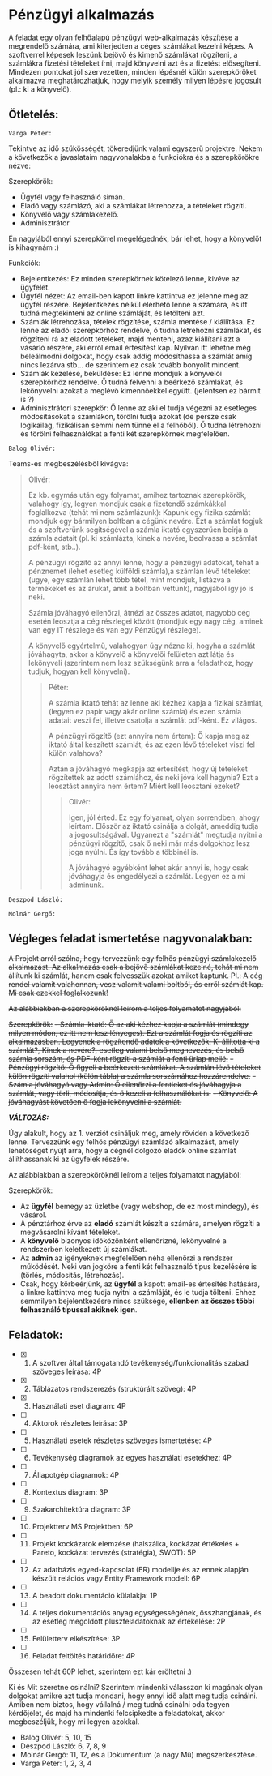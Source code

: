 # Pénzügyi alkalmazás

A feladat egy olyan felhőalapú pénzügyi web-alkalmazás készítése a megrendelő számára, ami kiterjedten a céges számlákat kezelni képes. A szoftverrel képesek leszünk bejövő és kimenő számlákat rögzíteni, a számlákra fizetési tételeket írni, majd könyvelni azt és a fizetést elősegíteni. Mindezen pontokat jól szervezetten, minden lépésnél külön szerepköröket alkalmazva meghatározhatjuk, hogy melyik személy milyen lépésre jogosult (pl.: ki a könyvelő).  

## Ötletelés:
```
Varga Péter:
```

Tekintve az idő szűkösségét, tökeredjünk valami egyszerű projektre.
Nekem a következők a javaslataim nagyvonalakba a funkciókra és a szerepkörökre nézve:

Szerepkörök:
- Ügyfél vagy felhasználó simán. 
- Eladó vagy számlázó, aki a számlákat létrehozza, a tételeket rögzíti.
- Könyvelő vagy számlakezelő.
- Adminisztrátor

Én nagyjából ennyi szerepkörrel megelégednék, bár lehet, hogy a könyvelőt is kihagynám :)

Funkciók: 
- Bejelentkezés: Ez minden szerepkörnek kötelező lenne, kivéve az ügyfelet.
- Ügyfél nézet: Az email-ben kapott linkre kattintva ez jelenne meg az ügyfél részére.
Bejelentkezés nélkül elérhető lenne a számára, és itt tudná megtekinteni az online számláját, és letölteni azt.
- Számlák létrehozása, tételek rögzítése, számla mentése / kiállítása.
Ez lenne az eladói szerepkörhöz rendelve, ő tudna létrehozni számlákat, és rögzíteni rá az eladott tételeket, majd menteni, azaz kiállítani azt a vásárló részére, aki erről email értesítést kap.
Nyilván itt lehetne még beleálmodni dolgokat, hogy csak addig módosíthassa a számlát amíg nincs lezárva stb... de szerintem ez csak tovább bonyolít mindent.
- Számlák kezelése, beküldése: Ez lenne mondjuk a könyvelői szerepkörhöz rendelve.
Ő tudná felvenni a beérkező számlákat, és lekönyvelni azokat a meglévő kimennőekkel együtt. (jelentsen ez bármit is ?)
- Adminisztrátori szerepkör: Ő lenne az aki el tudja végezni az esetleges módosításokat a számlákon, törölni tudja azokat (de persze csak logikailag, fizikálisan semmi nem tünne el a felhőből). Ő tudna létrehozni és törölni felhasználókat a fenti két szerepkörnek megfelelően.
```
Balog Olivér:
```
Teams-es megbeszélésből kivágva:

> Olivér:
> 
> Ez kb. egymás után egy folyamat, amihez tartoznak szerepkörök, valahogy így,
> legyen mondjuk csak a fizetendő számkákkal foglalkozva (tehát mi nem számlázunk):
> Kapunk egy fizika számlát mondjuk egy bármilyen boltban a cégünk nevére. 
> Ezt a számlát fogjuk és a szoftverünk segítségével a számla iktató egyszerűen beírja a számla adatait
> (pl. ki számlázta, kinek a nevére, beolvassa a számlát pdf-ként, stb..).
> 
> A pénzügyi rögzítő az annyi lenne, hogy a pénzügyi adatokat, 
> tehát a pénznemet (lehet esetleg külföldi számla),a számlán lévő tételeket
> (ugye, egy számlán lehet több tétel, mint mondjuk, listázva a termékeket és az árukat, amit a boltban vettünk),
> nagyjából így jó is neki.
> 
> Számla jóváhagyó ellenőrzi, átnézi az összes adatot, nagyobb cég esetén leosztja a cég részlegei között 
> (mondjuk egy nagy cég, aminek van egy IT részlege és van egy Pénzügyi részlege).
> 
> A könyvelő egyértelmű, valahogyan úgy nézne ki, hogyha a számlát jóváhagyta, 
> akkor a könyvelő a könyvelői felületen azt látja és lekönyveli 
> (szerintem nem lesz szükségünk arra a feladathoz, hogy tudjuk, hogyan kell könyvelni).
>
>> Péter:
>> 
>> A számla iktató tehát az lenne aki kézhez kapja a fizikai számlát,
>> (legyen ez papír vagy akár online számla) és ezen számla adatait veszi fel,
>> illetve csatolja a számlát pdf-ként. Ez világos.
>> 
>> A pénzügyi rögzítő (ezt annyira nem értem): Ő kapja meg az iktató által készített számlát,
>> és az ezen lévő tételeket viszi fel külön valahova?
>> 
>> Aztán a jóváhagyó megkapja az értesítést, hogy új tételeket rögzítettek az adott számlához, 
>> és neki jóvá kell hagynia? Ezt a leosztást annyira nem értem? Miért kell leosztani ezeket?
>>
>>> Olivér:
>>> 
>>> Igen, jól érted. Ez egy folyamat, olyan sorrendben, ahogy leírtam. 
>>> Először az iktató csinálja a dolgát, ameddig tudja a jogosultságával. 
>>> Ugyanezt a "számlát" megtudja nyitni a pénzügyi rögzítő, csak ő neki már más dolgokhoz lesz joga nyúlni.
>>> És így tovább a többinél is.
>>> 
>>> A jóváhagyó egyébként lehet akár annyi is, hogy csak jóváhagyja és engedélyezi a számlát. Legyen ez a mi adminunk.


```
Deszpod László:
```
```
Molnár Gergő:
```

## Végleges feladat ismertetése nagyvonalakban:
~~A Projekt arról szólna, hogy tervezzünk egy felhős pénzügyi számlakezelő alkalmazást.
Az alkalmazás csak a bejövő számlákat kezelné, tehát mi nem állítunk ki számlát, hanem csak felvesszük azokat amiket kaptunk.
Pl.: A cég rendel valamit valahonnan, vesz valamit valami boltból, és erről számlát kap. Mi csak ezekkel foglalkozunk!~~

~~Az alábbiakban a szerepköröknél leírom a teljes folyamatot nagyjából:~~

~~Szerepkörök:~~
~~- Számla iktató: Ő az aki kézhez kapja a számlát (mindegy milyen módon, ez itt nem lesz lényeges).
Ezt a számlát fogja és rögzíti az alkalmazásban. Legyenek a rögzítendő adatok a következők: Ki állította ki a számlát?, Kinek a nevére?, esetleg valami belső megnevezés, és belső számla sorszám, és PDF-ként rögzíti a számlát a fenti ürlap mellé.~~
~~- Pénzügyi rögzítő: Ő figyeli a beérkezett számlákat. A számlán lévő tételeket külön rögzíti valahol (külön tábla) a számla sorszámához hozzárendelve.~~
~~- Számla jóváhagyó vagy Admin: Ő ellenőrzi a fentieket és jóváhagyja a számlát, vagy törli, módosítja, és ő kezeli a felhasználókat is.~~
~~- Könyvelő: A jóváhagyást követően ő fogja lekönyvelni a számlát.~~

***VÁLTOZÁS:***

Úgy alakult, hogy az 1. verziót csináljuk meg, amely röviden a következő lenne.
Tervezzünk egy felhős pénzügyi számlázó alkalmazást, amely lehetőséget nyújt arra, hogy a cégnél dolgozó eladók online számlát állíthassanak ki az ügyfelek részére.

Az alábbiakban a szerepköröknél leírom a teljes folyamatot nagyjából:

Szerepkörök:
- Az **ügyfél** bemegy az üzletbe (vagy webshop, de ez most mindegy), és vásárol.
- A pénztárhoz érve az **eladó** számlát készít a számára, amelyen rögzíti a megvásárolni kívánt tételeket.
- A **könyvelő** bizonyos időközönként ellenőrizné, lekönyvelné a rendszerben keletkezett új számlákat.
- Az **admin** az igényeknek megfelelően néha ellenőrzi a rendszer működését.
Neki van jogköre a fenti két felhasználó típus kezelésére is (törlés, módosítás, létrehozás).
- Csak, hogy körbeérjünk, az **ügyfél** a kapott email-es értesítés hatására, a linkre kattintva meg tudja nyitni a számláját,
és le tudja tölteni. Ehhez semmilyen bejelentkezésre nincs szüksége, **ellenben az összes többi felhasználó típussal akiknek igen**.

## Feladatok:

- [X] 1. A szoftver által támogatandó tevékenység/funkcionalitás szabad szöveges leírása: 4P
- [X] 2. Táblázatos rendszerezés (struktúrált szöveg): 4P
- [X] 3. Használati eset diagram: 4P
- [ ] 4. Aktorok részletes leírása: 3P
- [ ] 5. Használati esetek részletes szöveges ismertetése: 4P
- [ ] 6. Tevékenység diagramok az egyes használati esetekhez: 4P
- [ ] 7. Állapotgép diagramok: 4P
- [ ] 8. Kontextus diagram: 3P
- [ ] 9. Szakarchitektúra diagram: 3P
- [ ] 10. Projektterv MS Projektben: 6P
- [ ] 11. Projekt kockázatok elemzése (halszálka, kockázat értékelés + Pareto, kockázat tervezés (stratégia), SWOT): 5P
- [ ] 12. Az adatbázis egyed-kapcsolat (ER) modellje és az ennek alapján készült relációs vagy Entity Framework modell: 6P
- [ ] 13. A beadott dokumentáció külalakja: 1P
- [ ] 14. A teljes dokumentációs anyag egységességének, összhangjának, és az esetleg megoldott pluszfeladatoknak az értékelése: 2P
- [ ] 15. Felületterv elkészítése: 3P
- [ ] 16. Feladat feltöltés határidőre: 4P

Összesen tehát 60P lehet, szerintem ezt kár eröltetni :)

Ki és Mit szeretne csinálni?
Szerintem mindenki válasszon ki magának olyan dolgokat amikre azt tudja mondani, hogy ennyi idő alatt meg tudja csinálni.
Amiben nem biztos, hogy vállalná / meg tudná csinálni oda tegyen kérdőjelet, és majd ha mindenki felcsipkedte a feladatokat, akkor megbeszéljük, hogy mi legyen azokkal.
- Balog Olivér: 5, 10, 15
- Deszpod László: 6, 7, 8, 9
- Molnár Gergő: 11, 12, és a Dokumentum (a nagy Mű) megszerkesztése.
- Varga Péter: 1, 2, 3, 4
